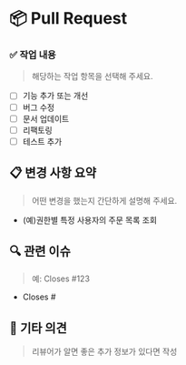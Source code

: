 # 📦 Pull Request

### ✅ 작업 내용
> 해당하는 작업 항목을 선택해 주세요.
- [ ] 기능 추가 또는 개선
- [ ] 버그 수정
- [ ] 문서 업데이트
- [ ] 리팩토링
- [ ] 테스트 추가

## 📋 변경 사항 요약
> 어떤 변경을 했는지 간단하게 설명해 주세요.
- (예)권한별 특정 사용자의 주문 목록 조회

## 🔍 관련 이슈
> 예: Closes #123
- Closes #

## 💬 기타 의견
> 리뷰어가 알면 좋은 추가 정보가 있다면 작성